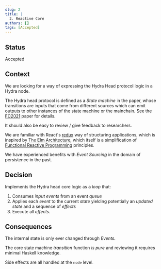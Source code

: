 ```yaml
---
slug: 2
title: | 
  2. Reactive Core
authors: []
tags: [Accepted]
---
```


## Status

Accepted

## Context

We are looking for a way of expressing the Hydra Head protocol logic in a Hydra node.

The Hydra head protocol is defined as a _State machine_ in the paper, whose transitions are inputs that come from different sources which can emit outputs to other instances of the state machine or the mainchain. See the [FC2021](https://iohk.io/en/research/library/papers/hydrafast-isomorphic-state-channels/) paper for details.

It should also be easy to review / give feedback to researchers.

We are familiar with React's [redux](https://react-redux.js.org/) way of structuring applications, which is inspired by [The Elm Architecture](https://guide.elm-lang.org/architecture/), which itself is a simplification of [Functional Reactive Programming](https://en.wikipedia.org/wiki/Functional_reactive_programming) principles.

We have experienced benefits with _Event Sourcing_ in the domain of persistence in the past.

## Decision

Implements the Hydra head core logic as a _loop_ that:
1. Consumes _input events_ from an event _queue_
2. Applies each _event_ to the current _state_ yielding potentially an _updated state_ and a sequence of _effects_
3. Execute all _effects_.

## Consequences

The internal state is only ever changed through _Events_.

The core state machine _transition_ function _is pure_ and reviewing it requires minimal Haskell knowledge.

Side effects are all handled at the `node` level.
